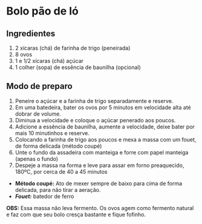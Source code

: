 # Bolo pão de ló

## Ingredientes
1. 2 xícaras (chá) de farinha de trigo (peneirada)
1. 8 ovos
1. 1 e 1/2 xícaras (chá) açúcar
1. 1 colher (sopa) de essência de baunilha (opcional)


## Modo de preparo
1. Peneire o açúcar e a farinha de trigo separadamente e reserve.
1. Em uma batedeira, bater os ovos por 5 minutos em velocidade alta até dobrar de volume.
1. Diminua a velocidade e coloque o açúcar penerado aos poucos.
1. Adicione a essência de baunilha, aumente a velocidade, deixe bater por mais 10 minutinhos e reserve.
1. Colocando a farinha de trigo aos poucos e mexa a massa com um fouet, de forma delicada (método coupé)
1. Unte o fundo da assadeira com manteiga e forre com papel manteiga (apenas o fundo)
1. Despeje a massa na forma e leve para assar em forno preaquecido, 180ºC, por cerca de 40 a 45 minutos

- **Método coupé:** Ato de mexer sempre de baixo para cima de forma delicada, para não tirar a aeração.
- ***Fouet:*** batedor de ferro

**OBS:** Essa massa não leva fermento. Os ovos agem como fermento natural e faz com que seu bolo cresça bastante e fique fofinho.
